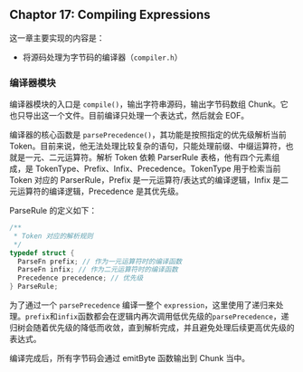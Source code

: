 ## Chaptor 17: Compiling Expressions

这一章主要实现的内容是：
- 将源码处理为字节码的编译器（`compiler.h`）

### 编译器模块

编译器模块的入口是 `compile()`，输出字符串源码，输出字节码数组 Chunk。它也只导出这一个文件。目前编译只处理一个表达式，然后就会 EOF。

编译器的核心函数是 `parsePrecedence()`，其功能是按照指定的优先级解析当前 Token。目前来说，他无法处理比较复杂的语句，只能处理前缀、中缀运算符，也就是一元、二元运算符。解析 Token 依赖 ParserRule 表格，他有四个元素组成，是 TokenType、Prefix、Infix、Precedence。TokenType 用于检索当前 Token 对应的 ParserRule，Prefix 是一元运算符/表达式的编译逻辑，Infix 是二元运算符的编译逻辑，Precedence 是其优先级。

ParseRule 的定义如下：

```c
/**
 * Token 对应的解析规则
 */
typedef struct {
  ParseFn prefix; // 作为一元运算符时的编译函数
  ParseFn infix; // 作为二元运算符时的编译函数
  Precedence precedence; // 优先级
} ParseRule;
```

为了通过一个 `parsePrecedence` 编译一整个 `expression`，这里使用了递归来处理。`prefix`和`infix`函数都会在逻辑内再次调用低优先级的`parsePrecedence`，递归树会随着优先级的降低而收敛，直到解析完成，并且避免处理后续更高优先级的表达式。

编译完成后，所有字节码会通过 emitByte 函数输出到 Chunk 当中。